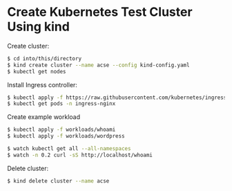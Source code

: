 # Create Kubernetes Test Cluster Using kind

Create cluster:

```sh
$ cd into/this/directory
$ kind create cluster --name acse --config kind-config.yaml
$ kubectl get nodes
```

Install Ingress controller:

```sh
$ kubectl apply -f https://raw.githubusercontent.com/kubernetes/ingress-nginx/master/deploy/static/provider/kind/deploy.yaml
$ kubectl get pods -n ingress-nginx
```

Create example workload

```sh
$ kubectl apply -f workloads/whoami
$ kubectl apply -f workloads/wordpress

$ watch kubectl get all --all-namespaces
$ watch -n 0.2 curl -sS http://localhost/whoami
```

Delete cluster:

```sh
$ kind delete cluster --name acse
```
